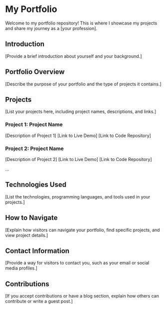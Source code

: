 # My Portfolio

Welcome to my portfolio repository! This is where I showcase my projects and share my journey as a [your profession].

## Introduction
[Provide a brief introduction about yourself and your background.]

## Portfolio Overview
[Describe the purpose of your portfolio and the type of projects it contains.]

## Projects
[List your projects here, including project names, descriptions, and links.]

### Project 1: Project Name
[Description of Project 1]
[Link to Live Demo]
[Link to Code Repository]

### Project 2: Project Name
[Description of Project 2]
[Link to Live Demo]
[Link to Code Repository]

...

## Technologies Used
[List the technologies, programming languages, and tools used in your projects.]

## How to Navigate
[Explain how visitors can navigate your portfolio, find specific projects, and view project details.]

## Contact Information
[Provide a way for visitors to contact you, such as your email or social media profiles.]

## Contributions
[If you accept contributions or have a blog section, explain how others can contribute or write a guest post.]
